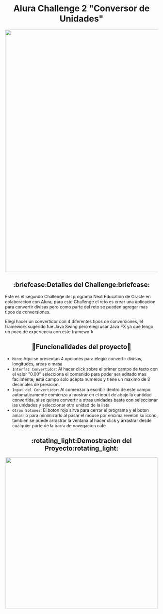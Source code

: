 <h1 align="center" >Alura Challenge 2 "Conversor de Unidades"</h1>

<p align="center"><img src="https://github.com/Ssniiper28/Alura-Conversor-de-Divisas/assets/114526089/d52ee2fc-c25f-4d8d-a9a0-8fab1671f2df" width="800"/></p>

<h2 align="center">:briefcase:Detalles del Challenge:briefcase:</h2>
<p>Este es el segundo Challenge del programa Next Education de Oracle en colaboracion con Alura, para este Challenge el reto es crear una aplicacion para convertir divisas pero como parte del reto se pueden agregar mas tipos de conversiones.</p>
<p>Elegi hacer un convertidor con 4 diferentes tipos de conversiones, el framework sugerido fue Java Swing pero elegi usar Java FX ya que tengo un poco de experiencia con este framework</p>

## <h2 align="center">:hammer:Funcionalidades del proyecto:hammer:</h2>
- `Menu`: Aqui se presentan 4 opciones para elegir: convertir divisas, longitudes, areas o masa
- `Interfaz Convertidor`: Al hacer click sobre el primer campo de texto con el valor "0.00" selecciona el contenido para poder ser editado mas facilmente, este campo solo acepta numeros y tiene un maximo de 2 decimales de presicion.
- `Input del Convertidor`: Al comenzar a escribir dentro de este campo automaticamente comienza a mostrar en el input de abajo la cantidad convertida, si se quiere convertir a otras unidades basta con seleccionar las unidades y seleccionar otra unidad de la lista
- `Otros Botones`: El boton rojo sirve para cerrar el programa y el boton amarillo para minimizarlo al pasar el mouse por encima revelan su icono, tambien se puede arrastrar la ventana al hacer click y arrastrar desde cualquier parte de la barra de navegacion cafe

<h2 align="center">:rotating_light:Demostracion del Proyecto:rotating_light:</h2>
<p align="center"><img src="https://github.com/Ssniiper28/Alura-Conversor-de-Divisas/assets/114526089/d49c1a96-60d6-427f-83e5-05fef82f4e6d" width="500"/></p>
